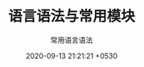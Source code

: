 ---
layout: page
title:  "语言语法与常用模块"
subtitle: "常用语言语法"
date:   2020-09-13 21:21:21 +0530
categories: ["语言语法与常用模块"]
---